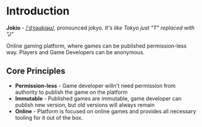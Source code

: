 # Introduction
**Jokio** - [/ˈdʒəʊkjəʊ/](http://ipa-reader.xyz/?text=ˈdʒəʊkjəʊ), pronounced jokyo. _It's like Tokyo just "T" replaced with "J"_

Online gaming platform, where games can be published permission-less way. Players and Game Developers can be anonymous.

## Core Principles
* **Permission-less** - Game developer willn't need permission from authority to publish the game on the platform
* **Immutable** - Published games are immutable, game developer can publish new version, but old versions will always remain
* **Online** - Platform is focused on online games and provides all necessary tooling for it out of the box.
